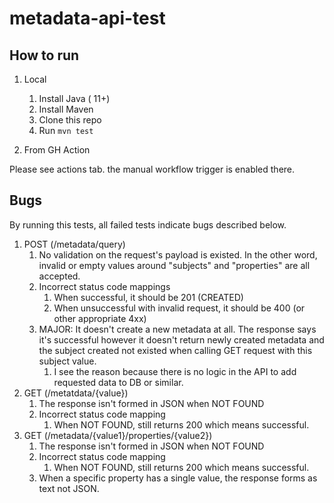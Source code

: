 # metadata-api-test
## How to run
1. Local
   1. Install Java ( 11+)
   2. Install Maven
   3. Clone this repo
   4. Run `mvn test`

2. From GH Action

Please see actions tab. the manual workflow trigger is enabled there.
## Bugs 
By running this tests, all failed tests indicate bugs described below.

1. POST (/metadata/query)
   1. No validation on the request's payload is existed. In the other word, invalid or empty values around "subjects" and "properties" are all accepted.
   2. Incorrect status code mappings
      1. When successful, it should be 201 (CREATED)
      2. When unsuccessful with invalid request, it should be 400 (or other appropriate 4xx)
   3. MAJOR: It doesn't create a new metadata at all. The response says it's successful however it doesn't return newly created metadata and the subject created not existed when calling GET request with this subject value.
      1. I see the reason because there is no logic in the API to add requested data to DB or similar.
2. GET (/metatdata/{value})
   1. The response isn't formed in JSON when NOT FOUND
   2. Incorrect status code mapping
      1. When NOT FOUND, still returns 200 which means successful.
3. GET (/metadata/{value1}/properties/{value2})
    1. The response isn't formed in JSON when NOT FOUND
    2. Incorrect status code mapping
       1. When NOT FOUND, still returns 200 which means successful.
    3. When a specific property has a single value, the response forms as text not JSON.